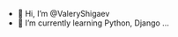 - 👋 Hi, I’m @ValeryShigaev
- 🌱 I’m currently learning Python, Django ...


<!---
ValeryShigaev/ValeryShigaev is a ✨ special ✨ repository because its `README.md` (this file) appears on your GitHub profile.
You can click the Preview link to take a look at your changes.
--->
